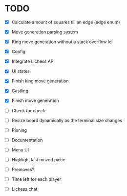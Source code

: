 # TODO

- [x] Calculate amount of squares till an edge (edge enum)
- [x] Move generation parsing system
- [x] King move generation without a stack overflow lol
- [x] Config
- [x] Integrate Lichess API
- [x] UI states
- [x] Finish king move generation
- [x] Castling
- [x] Finish move generation

- [ ] Check for check
- [ ] Resize board dynamically as the terminal size changes
- [ ] Pinning
- [ ] Documentation
- [ ] Menu UI
- [ ] Highlight last moved piece
- [ ] Premoves?
- [ ] Time left for each player
- [ ] Lichess chat

